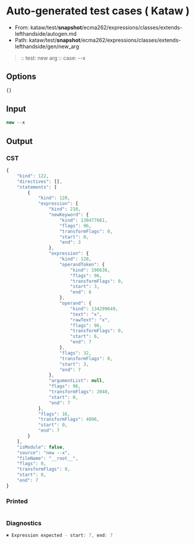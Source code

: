 # Auto-generated test cases ( Kataw )
- From: kataw/test/__snapshot__/ecma262/expressions/classes/extends-lefthandside/autogen.md
- Path: kataw/test/__snapshot__/ecma262/expressions/classes/extends-lefthandside/gen/new_arg
> :: test: new arg
> :: case: --x
## Options

`````js
{}
`````
## Input

`````js
new --x
`````
## Output

### CST

```javascript
{
    "kind": 122,
    "directives": [],
    "statements": [
        {
            "kind": 120,
            "expression": {
                "kind": 210,
                "newKeyword": {
                    "kind": 138477661,
                    "flags": 96,
                    "transformFlags": 0,
                    "start": 0,
                    "end": 3
                },
                "expression": {
                    "kind": 128,
                    "operandToken": {
                        "kind": 196636,
                        "flags": 96,
                        "transformFlags": 0,
                        "start": 3,
                        "end": 6
                    },
                    "operand": {
                        "kind": 134299649,
                        "text": "x",
                        "rawText": "x",
                        "flags": 96,
                        "transformFlags": 0,
                        "start": 6,
                        "end": 7
                    },
                    "flags": 32,
                    "transformFlags": 0,
                    "start": 3,
                    "end": 7
                },
                "argumentList": null,
                "flags": 96,
                "transformFlags": 2048,
                "start": 0,
                "end": 7
            },
            "flags": 16,
            "transformFlags": 4096,
            "start": 0,
            "end": 7
        }
    ],
    "isModule": false,
    "source": "new --x",
    "fileName": "__root__",
    "flags": 0,
    "transformFlags": 0,
    "start": 0,
    "end": 7
}
```

### Printed

```javascript

```

### Diagnostics

```javascript
✖ Expression expected - start: 7, end: 7

```


